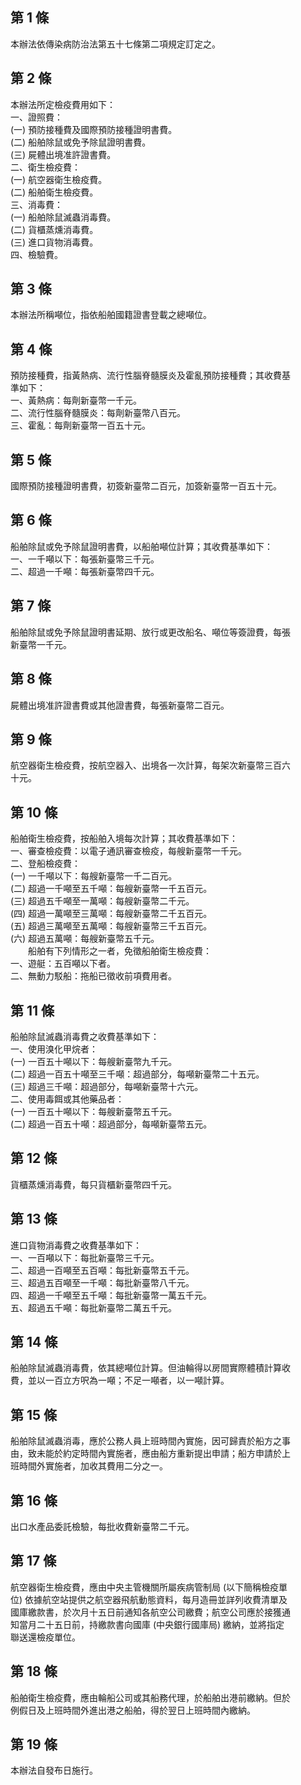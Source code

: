 第 1 條
-------
本辦法依傳染病防治法第五十七條第二項規定訂定之。

第 2 條
-------
本辦法所定檢疫費用如下：  
一、證照費：  
 (一) 預防接種費及國際預防接種證明書費。  
 (二) 船舶除鼠或免予除鼠證明書費。  
 (三) 屍體出境准許證書費。  
二、衛生檢疫費：  
 (一) 航空器衛生檢疫費。  
 (二) 船舶衛生檢疫費。  
三、消毒費：  
 (一) 船舶除鼠滅蟲消毒費。  
 (二) 貨櫃蒸燻消毒費。  
 (三) 進口貨物消毒費。  
四、檢驗費。

第 3 條
-------
本辦法所稱噸位，指依船舶國籍證書登載之總噸位。

第 4 條
-------
預防接種費，指黃熱病、流行性腦脊髓膜炎及霍亂預防接種費；其收費基  
準如下：  
一、黃熱病：每劑新臺幣一千元。  
二、流行性腦脊髓膜炎：每劑新臺幣八百元。  
三、霍亂：每劑新臺幣一百五十元。

第 5 條
-------
國際預防接種證明書費，初簽新臺幣二百元，加簽新臺幣一百五十元。

第 6 條
-------
船舶除鼠或免予除鼠證明書費，以船舶噸位計算；其收費基準如下：  
一、一千噸以下：每張新臺幣三千元。  
二、超過一千噸：每張新臺幣四千元。

第 7 條
-------
船舶除鼠或免予除鼠證明書延期、放行或更改船名、噸位等簽證費，每張  
新臺幣一千元。

第 8 條
-------
屍體出境准許證書費或其他證書費，每張新臺幣二百元。

第 9 條
-------
航空器衛生檢疫費，按航空器入、出境各一次計算，每架次新臺幣三百六  
十元。

第 10 條
--------
船舶衛生檢疫費，按船舶入境每次計算；其收費基準如下：  
一、審查檢疫費：以電子通訊審查檢疫，每艘新臺幣一千元。  
二、登船檢疫費：  
 (一) 一千噸以下：每艘新臺幣一千二百元。  
 (二) 超過一千噸至五千噸：每艘新臺幣一千五百元。  
 (三) 超過五千噸至一萬噸：每艘新臺幣二千元。  
 (四) 超過一萬噸至三萬噸：每艘新臺幣二千五百元。  
 (五) 超過三萬噸至五萬噸：每艘新臺幣三千五百元。  
 (六) 超過五萬噸：每艘新臺幣五千元。  
　　船舶有下列情形之一者，免徵船舶衛生檢疫費：  
一、遊艇：五百噸以下者。  
二、無動力駁船：拖船已徵收前項費用者。

第 11 條
--------
船舶除鼠滅蟲消毒費之收費基準如下：  
一、使用溴化甲烷者：  
 (一) 一百五十噸以下：每艘新臺幣九千元。  
 (二) 超過一百五十噸至三千噸：超過部分，每噸新臺幣二十五元。  
 (三) 超過三千噸：超過部分，每噸新臺幣十六元。  
二、使用毒餌或其他藥品者：  
 (一) 一百五十噸以下：每艘新臺幣五千元。  
 (二) 超過一百五十噸：超過部分，每噸新臺幣五元。

第 12 條
--------
貨櫃蒸燻消毒費，每只貨櫃新臺幣四千元。

第 13 條
--------
進口貨物消毒費之收費基準如下：  
一、一百噸以下：每批新臺幣三千元。  
二、超過一百噸至五百噸：每批新臺幣五千元。  
三、超過五百噸至一千噸：每批新臺幣八千元。  
四、超過一千噸至五千噸：每批新臺幣一萬五千元。  
五、超過五千噸：每批新臺幣二萬五千元。

第 14 條
--------
船舶除鼠滅蟲消毒費，依其總噸位計算。但油輪得以房間實際體積計算收  
費，並以一百立方呎為一噸；不足一噸者，以一噸計算。

第 15 條
--------
船舶除鼠滅蟲消毒，應於公務人員上班時間內實施，因可歸責於船方之事  
由，致未能於約定時間內實施者，應由船方重新提出申請；船方申請於上  
班時間外實施者，加收其費用二分之一。

第 16 條
--------
出口水產品委託檢驗，每批收費新臺幣二千元。

第 17 條
--------
航空器衛生檢疫費，應由中央主管機關所屬疾病管制局 (以下簡稱檢疫單  
位) 依據航空站提供之航空器飛航動態資料，每月造冊並詳列收費清單及  
國庫繳款書，於次月十五日前通知各航空公司繳費；航空公司應於接獲通  
知當月二十五日前，持繳款書向國庫 (中央銀行國庫局) 繳納，並將指定  
聯送還檢疫單位。

第 18 條
--------
船舶衛生檢疫費，應由輪船公司或其船務代理，於船舶出港前繳納。但於  
例假日及上班時間外進出港之船舶，得於翌日上班時間內繳納。

第 19 條
--------
本辦法自發布日施行。

